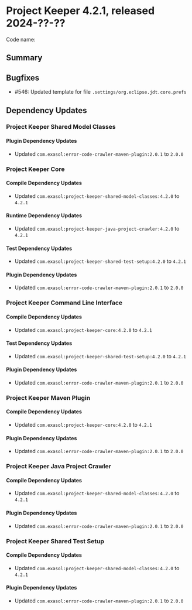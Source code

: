 # Project Keeper 4.2.1, released 2024-??-??

Code name:

## Summary

## Bugfixes

* #546: Updated template for file `.settings/org.eclipse.jdt.core.prefs`

## Dependency Updates

### Project Keeper Shared Model Classes

#### Plugin Dependency Updates

* Updated `com.exasol:error-code-crawler-maven-plugin:2.0.1` to `2.0.0`

### Project Keeper Core

#### Compile Dependency Updates

* Updated `com.exasol:project-keeper-shared-model-classes:4.2.0` to `4.2.1`

#### Runtime Dependency Updates

* Updated `com.exasol:project-keeper-java-project-crawler:4.2.0` to `4.2.1`

#### Test Dependency Updates

* Updated `com.exasol:project-keeper-shared-test-setup:4.2.0` to `4.2.1`

#### Plugin Dependency Updates

* Updated `com.exasol:error-code-crawler-maven-plugin:2.0.1` to `2.0.0`

### Project Keeper Command Line Interface

#### Compile Dependency Updates

* Updated `com.exasol:project-keeper-core:4.2.0` to `4.2.1`

#### Test Dependency Updates

* Updated `com.exasol:project-keeper-shared-test-setup:4.2.0` to `4.2.1`

#### Plugin Dependency Updates

* Updated `com.exasol:error-code-crawler-maven-plugin:2.0.1` to `2.0.0`

### Project Keeper Maven Plugin

#### Compile Dependency Updates

* Updated `com.exasol:project-keeper-core:4.2.0` to `4.2.1`

#### Plugin Dependency Updates

* Updated `com.exasol:error-code-crawler-maven-plugin:2.0.1` to `2.0.0`

### Project Keeper Java Project Crawler

#### Compile Dependency Updates

* Updated `com.exasol:project-keeper-shared-model-classes:4.2.0` to `4.2.1`

#### Plugin Dependency Updates

* Updated `com.exasol:error-code-crawler-maven-plugin:2.0.1` to `2.0.0`

### Project Keeper Shared Test Setup

#### Compile Dependency Updates

* Updated `com.exasol:project-keeper-shared-model-classes:4.2.0` to `4.2.1`

#### Plugin Dependency Updates

* Updated `com.exasol:error-code-crawler-maven-plugin:2.0.1` to `2.0.0`
